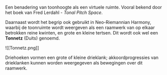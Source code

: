 Een benadering van toonhoogte als een virtuele ruimte. Vooral bekend door het boek van 
Fred Lerdahl - *Tonal Pitch Space*.

Daarnaast wordt het begrip ook gebruikt in Neo-Riemannian Harmony, waarbij de toonruimte wordt weergeven als een raamwerk van  op elkaar betrokken reine kwinten, en grote en kleine tertsen. Dit wordt ook wel een **Tonnetz** (Duits) genoemd.

![[Tonnetz.png]]

Driehoeken vormen een grote of kleine drieklank; akkoordprogressies van drieklanken kunnen worden weergegeven als bewegingen over dit raamwerk.


